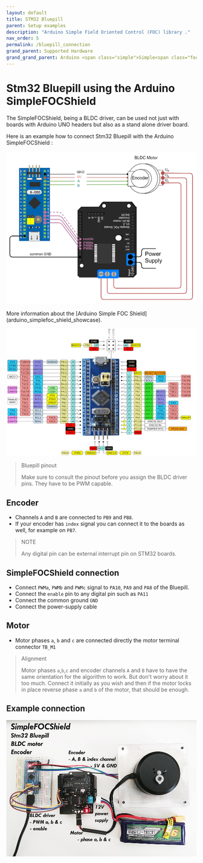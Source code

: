 ```yaml
---
layout: default
title: STM32 Bluepill
parent: Setup examples
description: "Arduino Simple Field Oriented Control (FOC) library ."
nav_order: 5
permalink: /bluepill_connection
grand_parent: Supported Hardware
grand_grand_parent: Arduino <span class="simple">Simple<span class="foc">FOC</span>library</span>
---
```



# Stm32 Bluepill using the Arduino <span class="simple">Simple<span class="foc">FOC</span>Shield</span>
The <span class="simple">Simple<span class="foc">FOC</span>Shield</span>, being a BLDC driver, can be used not just with boards with Arduino UNO headers but also as a stand alone driver board.

Here is an example how to connect Stm32 Bluepill with the Arduino <span class="simple">Simple<span class="foc">FOC</span>Shield</span> :

<p><img src="extras/Images/bluepill_foc_shield_v13.png" class="width60"></p>
More information about the [Arduino Simple FOC Shield](arduino_simplefoc_shield_showcase).


<p><img src="extras/Images/bluepill_pinout.jpg" class="img400"></p>

<blockquote class="info"><p class="heading">Bluepill pinout</p> Make sure to consult the pinout before you assign the BLDC driver pins. They have to be PWM capable.</blockquote>


## Encoder 
- Channels `A` and `B` are connected to `PB9` and `PB8`.
- If your encoder has `index` signal you can connect it to the boards as well, for example on `PB7`.
<blockquote class="info"><p class="heading">NOTE</p> Any digital pin can be external interrupt pin on STM32 boards.</blockquote>

## <span class="simple">Simple<span class="foc">FOC</span>Shield</span> connection 
- Connect `PWMa`, `PWMb` and `PWMc` signal to `PA10`, `PA9` and `PA8` of the Bluepill.
- Connect the `enable` pin to any digital pin such as `PA11`
- Connect the common ground `GND`
- Connect the power-supply cable

## Motor
- Motor phases `a`, `b` and `c` are connected directly the motor terminal connector `TB_M1`

<blockquote class="info"> <p class="heading">Alignment</p>
Motor phases <code class="highlighter-rouge">a</code>,<code class="highlighter-rouge">b</code>,<code class="highlighter-rouge">c</code> and encoder channels <code class="highlighter-rouge">A</code> and <code class="highlighter-rouge">B</code> have to have the same orientation for the algorithm to work. But don't worry about it too much. Connect it initially as you wish and then if the motor locks in place reverse phase <code class="highlighter-rouge">a</code> and <code class="highlighter-rouge">b</code> of the motor, that should be enough.
</blockquote>

## Example connection
<p><img src="extras/Images/bluepill_foc_shield.jpg" class="width60"></p>
